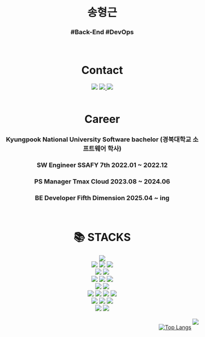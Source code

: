 <div align=right>
<div align=center><h1>송형근</h1></div>   
<div align=center><h3>#Back-End #DevOps</h3></div>
<br>

<div align=center><h1>Contact</h1></div>
<div align=center>
<img src="http://img.shields.io/badge/-Instagram-222222?style=for-the-badge&logo=Instagram&link=https://www.instagram.com/lucas.song94/">
<a href="mailto:pudingles@gmail.com">
<img src="https://img.shields.io/badge/Gmail-D14836?style=for-the-badge&logo=gmail&logoColor=white">
</a>
<a href="https://velog.io/@lukeydokey">
<img src="https://img.shields.io/badge/Velog-20C997?style=for-the-badge&logo=velog&logoColor=white"/>
</a>
</div>

<br>
<div align=center><h1>Career</h1></div>
<div align=center><h3>Kyungpook National University Software bachelor (경북대학교 소프트웨어 학사)</h3></div>  
<div align=center><h3>SW Engineer SSAFY 7th 2022.01 ~ 2022.12</h3></div>   
<div align=center><h3>PS Manager Tmax Cloud 2023.08 ~ 2024.06</h3></div>
<div align=center><h3>BE Developer Fifth Dimension 2025.04 ~ ing</h3></div>
<br>

<div align=center><h1>📚 STACKS</h1></div>
<div align=center> 
<img src="https://img.shields.io/badge/java-%23ED8B00.svg?style=for-the-badge&logo=openjdk&logoColor=white"> 
<br>
<img src="https://img.shields.io/badge/html5-E34F26?style=for-the-badge&logo=html5&logoColor=white"> 
<img src="https://img.shields.io/badge/css-1572B6?style=for-the-badge&logo=css3&logoColor=white"> 
<img src="https://img.shields.io/badge/javascript-F7DF1E?style=for-the-badge&logo=javascript&logoColor=black"> 
<br>
<img src="https://img.shields.io/badge/vue.js-4FC08D?style=for-the-badge&logo=vue.js&logoColor=white">
<img src="https://img.shields.io/badge/react-%2320232a.svg?style=for-the-badge&logo=react&logoColor=%2361DAFB">
<br>
<img src="https://img.shields.io/badge/node.js-339933?style=for-the-badge&logo=Node.js&logoColor=white">
<img src="https://img.shields.io/badge/Express.js-404D59?style=for-the-badge">
<img src="https://img.shields.io/badge/springboot-6DB33F?style=for-the-badge&logo=springboot&logoColor=white"> 
<br>
<img src="https://img.shields.io/badge/mysql-4479A1?style=for-the-badge&logo=mysql&logoColor=white">
<img src="https://img.shields.io/badge/Sequelize-52B0E7?style=for-the-badge&logo=Sequelize&logoColor=white">
<br>     
<img src="https://img.shields.io/badge/Amazon_AWS-FF9900?style=for-the-badge&logo=amazonaws&logoColor=white">
<img src="https://img.shields.io/badge/Jenkins-D24939?style=for-the-badge&logo=Jenkins&logoColor=white">
<img src="https://img.shields.io/badge/Docker-2496ED?style=for-the-badge&logo=Docker&logoColor=white"/>
<img src="https://img.shields.io/badge/kubernetes-%23326ce5.svg?style=for-the-badge&logo=kubernetes&logoColor=white">
<br>
<img src="https://img.shields.io/badge/GIT-E44C30?style=for-the-badge&logo=git&logoColor=white">
<img src="https://img.shields.io/badge/Jira-0052CC?style=for-the-badge&logo=Jira&logoColor=white">
<img src="https://img.shields.io/badge/Notion-000000?style=for-the-badge&logo=notion&logoColor=white">
<br>
<img src="https://img.shields.io/badge/Ubuntu-E95420?style=for-the-badge&logo=Ubuntu&logoColor=white"/>
<img src="https://img.shields.io/badge/cent%20os-002260?style=for-the-badge&logo=centos&logoColor=F0F0F0">
</div>

<br>
                                                                                               
<a href="https://solved.ac/profile/pudingles94">
<img align='right' src="http://mazassumnida.wtf/api/v2/generate_badge?boj=pudingles94">
</a>
  
[![Top Langs](https://github-readme-stats.vercel.app/api/top-langs/?username=lukeydokey&layout=compact)](https://github.com/anuraghazra/github-readme-stats)

<!--
**lukeydokey/lukeydokey** is a ✨ _special_ ✨ repository because its `README.md` (this file) appears on your GitHub profile.

Here are some ideas to get you started:

- 🔭 I’m currently working on ...
- 🌱 I’m currently learning ...
- 👯 I’m looking to collaborate on ...
- 🤔 I’m looking for help with ...
- 💬 Ask me about ...
- 📫 How to reach me: ...
- 😄 Pronouns: ...
- ⚡ Fun fact: ...
-->
